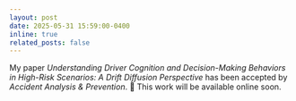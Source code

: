 ```yaml
---
layout: post
date: 2025-05-31 15:59:00-0400
inline: true
related_posts: false
---
```


My paper _Understanding Driver Cognition and Decision-Making Behaviors in High-Risk Scenarios: A Drift Diffusion Perspective_ has been accepted by _Accident Analysis & Prevention_. 🧠 This work will be available online soon.
